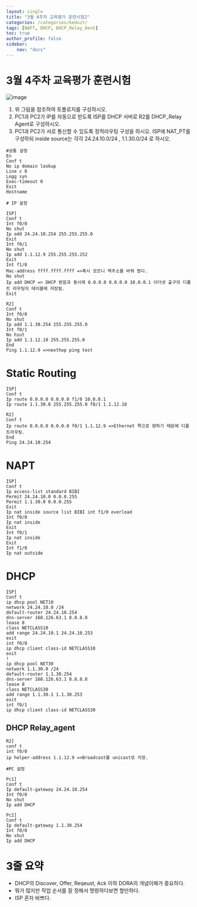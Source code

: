 ```yaml
---
layout: single
title: "3월 4주차 교육평가 훈련시험2"
categories: /categories/keduit/ 
tags: [NAPT, DHCP, DHCP_Relay_Aent]
toc: true 
author_profile: false
sidebar:
    nav: "docs"
---
```


# 3월 4주차 교육평가 훈련시험

![image](https://user-images.githubusercontent.com/128279031/227464728-f08c9966-5402-4683-9d61-c2a46194a9f5.png)
1. 위 그림을 참조하여 토폴로지를 구성하시오.
2. PC1과 PC2가 IP를 자동으로 받도록 ISP를 DHCP 서버로 R2를 DHCP_Relay Agent로 구성하시오.
3. PC1과 PC2가 서로 통신할 수 있도록 정적라우팅 구성을 하시오.
ISP에 NAT_PT를 구성하되 inside source는 각각 24.24.10.0/24 , 1.1.30.0/24 로 하시오.

```
#공통 설정
En
Conf t
No ip domain lookup
Line c 0
Logg syn
Exec-timeout 0
Exit
Hostname
```

```
# IP 설정

ISP]
Conf t
Int f0/0
No shut 
Ip add 24.24.10.254 255.255.255.0
Exit
Int f0/1
No shut
Ip add 1.1.12.9 255.255.255.252
Exit
Int f1/0
Mac-address ffff.ffff.ffff =>혹시 모르니 맥주소를 바꿔 줬다.
No shut
Ip add DHCP => DHCP 받음과 동시에 0.0.0.0 0.0.0.0 10.0.0.1 이더넷 출구의 디폴트 라우팅이 테이블에 저장됨.
Exit

R2]
Conf t
Int f0/0
No shut
Ip add 1.1.30.254 255.255.255.0
Int f0/1
No hsut
Ip add 1.1.12.10 255.255.255.0
End
Ping 1.1.12.9 =>nexthop ping test
```

# Static Routing

```
ISP]
Conf t
Ip route 0.0.0.0 0.0.0.0 f1/0 10.0.0.1
Ip route 1.1.30.0 255.255.255.0 f0/1 1.1.12.10

R2]
Conf t
Ip route 0.0.0.0 0.0.0.0 f0/1 1.1.12.9 =>Ethernet 쪽으로 향하기 때문에 디폴트라우팅.
End
Ping 24.24.10.254
```

# NAPT

```
ISP]
Conf t
Ip access-list standard BIBI
Permit 24.24.10.0 0.0.0.255
Permit 1.1.30.0 0.0.0.255
Exit
Ip nat inside source list BIBI int f1/0 overload
Int f0/0
Ip nat inside
Exit
Int f0/1
Ip nat inside
Exit
Int f1/0
Ip nat outside
```

# DHCP

```
ISP]
Conf t
ip dhcp pool NET10
network 24.24.10.0 /24
default-router 24.24.10.254
dns-server 168.126.63.1 8.8.8.8
lease 8
class NETCLASS10
add range 24.24.10.1 24.24.10.253
exit
int f0/0
ip dhcp client class-id NETCLASS10
exit
!
ip dhcp pool NET30
network 1.1.30.0 /24
default-router 1.1.30.254
dns-server 168.126.63.1 8.8.8.8
lease 8
class NETCLASS30
add range 1.1.30.1 1.1.30.253
exit
int f0/1
ip dhcp client class-id NETCLASS30
```

## DHCP Relay_agent

```
R2]
conf t
int f0/0
ip helper-address 1.1.12.9 =>Broadcast를 unicast로 지정.

#PC 설정

Pc1]
Conf t
Ip default-gateway 24.24.10.254
Int f0/0
No shut
Ip add DHCP

Pc2]
Conf t
Ip default-gateway 1.1.30.254
Int f0/0
No shut
Ip add DHCP
```

 
# <mark style='background-color: #f6f8fa'> 3줄 요약 </mark>
* DHCP의 Discover, Offer, Reqeust, Ack 이하 DORA의 개념이해가 중요하다.
* 뭐가 많지만 작업 순서를 잘 정해서 명령하다보면 할만하다.
* ISP 혼자 바쁘다.